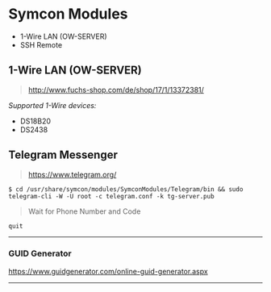 Symcon Modules
==============
* 1-Wire LAN (OW-SERVER)
* SSH Remote

## 1-Wire LAN (OW-SERVER)
> http://www.fuchs-shop.com/de/shop/17/1/13372381/

_Supported 1-Wire devices:_
* DS18B20
* DS2438

## Telegram Messenger
> https://www.telegram.org/

`$ cd /usr/share/symcon/modules/SymconModules/Telegram/bin &&
sudo telegram-cli -W -U root -c telegram.conf -k tg-server.pub`
> Wait for Phone Number and Code

`quit`

***
### GUID Generator
https://www.guidgenerator.com/online-guid-generator.aspx
***